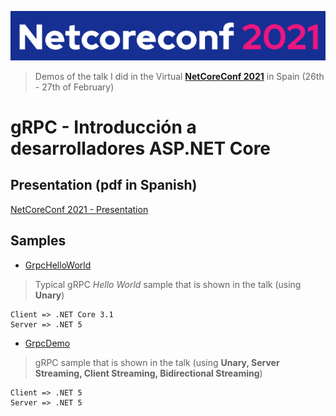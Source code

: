 ![Logo](resources/images/logo.png)

> Demos of the talk I did in the Virtual **[NetCoreConf 2021](https://netcoreconf.com/)** in Spain (26th - 27th of February)


# **gRPC - Introducción a desarrolladores ASP.NET Core**

## **Presentation (pdf in Spanish)**

[NetCoreConf 2021 - Presentation](presentation.pdf)

## **Samples**

* [GrpcHelloWorld](src/GrpcHelloWorld)
 
> Typical gRPC *Hello World* sample that is shown in the talk (using **Unary**)
```
Client => .NET Core 3.1
Server => .NET 5
```

* [GrpcDemo](src/GrpcDemo)
> gRPC sample that is shown in the talk (using **Unary, Server Streaming, Client Streaming, Bidirectional Streaming**)
```
Client => .NET 5
Server => .NET 5
```
